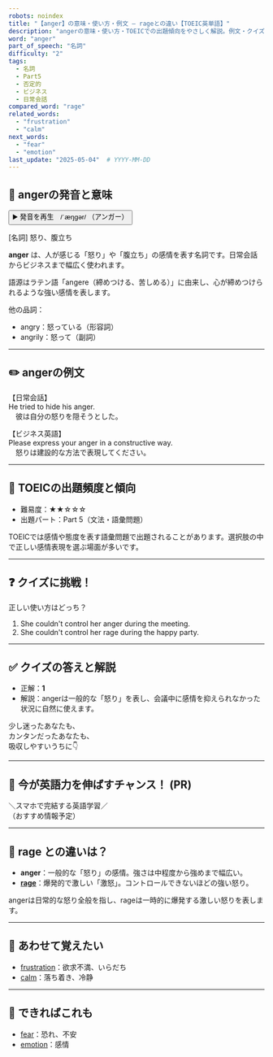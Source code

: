 ```yaml
---
robots: noindex
title: "【anger】の意味・使い方・例文 ― rageとの違い【TOEIC英単語】"
description: "angerの意味・使い方・TOEICでの出題傾向をやさしく解説。例文・クイズ付きでrageとの違いもわかりやすく学べます。"
word: "anger"
part_of_speech: "名詞"
difficulty: "2"
tags:
  - 名詞
  - Part5
  - 否定的
  - ビジネス
  - 日常会話
compared_word: "rage"
related_words:
  - "frustration"
  - "calm"
next_words:
  - "fear"
  - "emotion"
last_update: "2025-05-04"  # YYYY-MM-DD
---
```


## 🔰 angerの発音と意味

<button class="play-audio" onclick="playTTS('anger')">
  <span class="play-audio-main">
    ▶️ 発音を再生　/ˈæŋɡər/
  </span>
  <span class="play-audio-sub">
    （アンガー）
  </span>
</button>

[名詞] 怒り、腹立ち

**anger** は、人が感じる「怒り」や「腹立ち」の感情を表す名詞です。日常会話からビジネスまで幅広く使われます。

語源はラテン語「angere（締めつける、苦しめる）」に由来し、心が締めつけられるような強い感情を表します。

他の品詞：  
- angry：怒っている（形容詞）
- angrily：怒って（副詞）

---

## ✏️ angerの例文

【日常会話】  
He tried to hide his anger.  
　彼は自分の怒りを隠そうとした。

【ビジネス英語】  
Please express your anger in a constructive way.  
　怒りは建設的な方法で表現してください。

---

## 🎯 TOEICの出題頻度と傾向

- 難易度：★★☆☆☆
- 出題パート：Part 5（文法・語彙問題）

TOEICでは感情や態度を表す語彙問題で出題されることがあります。選択肢の中で正しい感情表現を選ぶ場面が多いです。

---

## ❓ クイズに挑戦！

正しい使い方はどっち？

1. She couldn't control her anger during the meeting.  
2. She couldn't control her rage during the happy party.

---

## ✅ クイズの答えと解説

- 正解：**1**
- 解説：angerは一般的な「怒り」を表し、会議中に感情を抑えられなかった状況に自然に使えます。

少し迷ったあなたも、  
カンタンだったあなたも、  
吸収しやすいうちに👇️

---

## 🚀 今が英語力を伸ばすチャンス！ (PR)

<div class="info-center">
＼スマホで完結する英語学習／<br>  
（おすすめ情報予定）
</div>

---

## 🤔  rage との違いは？

- **anger**：一般的な「怒り」の感情。強さは中程度から強めまで幅広い。
- **[rage](/word/rage)**：爆発的で激しい「激怒」。コントロールできないほどの強い怒り。

angerは日常的な怒り全般を指し、rageは一時的に爆発する激しい怒りを表します。

---

## 🧩 あわせて覚えたい

- [frustration](/word/frustration)：欲求不満、いらだち
- [calm](/word/calm)：落ち着き、冷静

---

## 📖 できればこれも

- [fear](/word/fear)：恐れ、不安
- [emotion](/word/emotion)：感情

<!-- cvid: aid41_bid47 -->

